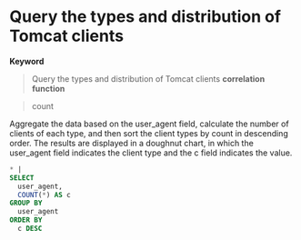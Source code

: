 # Query the types and distribution of Tomcat clients

**Keyword**

> Query the types and distribution of Tomcat clients
> **correlation function**

> count

Aggregate the data based on the user_agent field, calculate the number of clients of each type, and then sort the client types by count in descending order.
The results are displayed in a doughnut chart, in which the user_agent field indicates the client type and the c field indicates the value.

```SQL
* |
SELECT
  user_agent,
  COUNT(*) AS c
GROUP BY
  user_agent
ORDER BY
  c DESC
```
